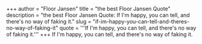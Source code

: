 +++
author = "Floor Jansen"
title = "the best Floor Jansen Quote"
description = "the best Floor Jansen Quote: If I'm happy, you can tell, and there's no way of faking it."
slug = "if-im-happy-you-can-tell-and-theres-no-way-of-faking-it"
quote = '''If I'm happy, you can tell, and there's no way of faking it.'''
+++
If I'm happy, you can tell, and there's no way of faking it.
